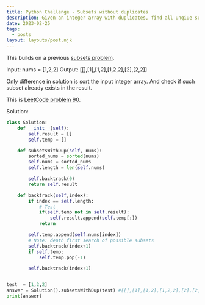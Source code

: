 ```yaml
---
title: Python Challenge - Subsets without duplicates
description: Given an integer array with duplicates, find all unqiue subsets.
date: 2023-02-25
tags:
  - posts
layout: layouts/post.njk
---
```


This builds on a previous [subsets problem](https://100-python-problems-challenge.netlify.app/posts/6-subsets/).

Input: nums = [1,2,2]
Output: [[],[1],[1,2],[1,2,2],[2],[2,2]]

Only difference in solution is sort the input integer array. And check if such subset already exists in the result.

This is [LeetCode problem 90](https://leetcode.com/problems/subsets-ii/description/).

Solution:

```python
class Solution:
    def __init__(self):
        self.result = []
        self.temp = []

    def subsetsWithDup(self, nums):
        sorted_nums = sorted(nums)
        self.nums = sorted_nums
        self.length = len(self.nums)

        self.backtrack(0)
        return self.result

    def backtrack(self,index):
        if index == self.length:
            # Test
            if(self.temp not in self.result):
                self.result.append(self.temp[:])
            return

        self.temp.append(self.nums[index])
        # Note: depth first search of possible subsets
        self.backtrack(index+1)
        if self.temp:
            self.temp.pop(-1)

        self.backtrack(index+1)


test  = [1,2,2]
answer = Solution().subsetsWithDup(test) #[[],[1],[1,2],[1,2,2],[2],[2,2]]
print(answer)
```
